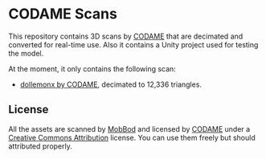 CODAME Scans
============

This repository contains 3D scans by [CODAME] that are decimated and converted
for real-time use. Also it contains a Unity project used for testing the model.

At the moment, it only contains the following scan:

- [dollemonx by CODAME], decimated to 12,336 triangles.

License
-------

All the assets are scanned by [MobBod] and licensed by [CODAME] under a
[Creative Commons Attribution] license. You can use them freely but should
attributed properly.

[CODAME]: http://codame.com/
[Creative Commons Attribution]: https://creativecommons.org/licenses/by/4.0/
[dollemonx by CODAME]: https://sketchfab.com/models/0c7ce1376ade4b23a986916befa83e31
[MobBod]: http://codame.com/projects/modbod
